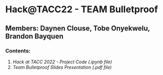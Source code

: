 # Hack@TACC22 - TEAM Bulletproof 
## Members: Daynen Clouse, Tobe Onyekwelu, Brandon Bayquen

### Contents:
1. *Hack at TACC 2022 - Project Code (.ipynb file)*
2. *Team Bulletproof Slides Presentation (.pdf file)*
